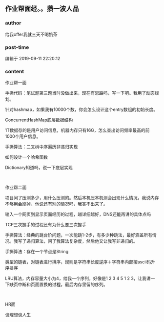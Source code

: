 ## 作业帮面经。。攒一波人品
### author 
给我offer我就三天不喝奶茶
### post-time 

编辑于  2019-09-11 22:20:12
### content 
<div class="post-topic-des nc-post-content">
 <p>
  作业帮一面
 </p>
 <p>
  手撕代码：笔试题第三题当时没做出来，现在有思路吗，写一下吧。我用了动态规划。
 </p>
 <p>
  针对hashmap，如果我有10000个数，你会怎么设计这个entry数组的初始长度。
 </p>
 <p>
  ConcurrentHashMap底层数据结构
 </p>
 <p>
  1T数据存的是用户访问信息，机器内存只有16G，怎么查出访问频率最高的前1000个用户信息。
 </p>
 <p>
  手撕算法：二叉树中序遍历非递归实现
 </p>
 <p>
  如何设计一个哈希函数
 </p>
 <p>
  Dictionary知道吗，说一下底层实现
 </p>
 <p>
  <br/>
 </p>
 <p>
  作业帮二面
 </p>
 <p>
  项目问了压测多少，用什么压测的。然后本机压本机测会出现什么情况，我说内存不够用会崩掉，他说还有别的情况吗，我答不出来了。
 </p>
 <p>
  输入一个网页到显示页面经历的过程，越详细越好，DNS还能再讲的具体点吗
 </p>
 <p>
  TCP三次握手的过程还有为什么要三次握手
 </p>
 <p>
  手撕算法：经典的跳台阶问题，一次能跳1-2步，有多少种跳法，最好涵盖所有情况。我写了递归算法，问了我算法复杂度，然后他又让我写非递归的。
 </p>
 <p>
  手撕算法：存在一个节点是String
 </p>
 <p>
  类型的链表，对链表进行排序，规则是字符串长度逆序＋字符串内部按ascii码升序排序
 </p>
 <p>
  LRU算法，内存容量大小为4，给我一个序列，好像是1 2 3 4 5 1 2 3，让我讲一下缺页中断和页面置换的过程，最后内存里留的序列。
 </p>
 <p>
  <br/>
 </p>
 <p>
  HR面
 </p>
 <p>
  谈理想谈人生
 </p>
</div>
